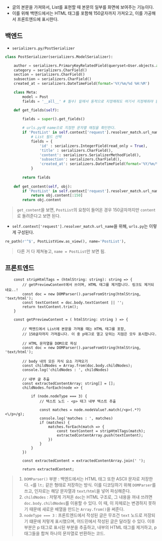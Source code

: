 - 글의 본문을 가져와서, List를 표현할 때 본문의 일부를 화면에 보여주는 기능이다.
- 이를 위해 백엔드에서는 HTML 태그를 포함해 150글자까지 가져오고, 이를 가공해서 프론트엔드에 표시한다.

## 백엔드
- `serializers.py/PostSerializer`
```python
class PostSerializer(serializers.ModelSerializer):

    author = serializers.PrimaryKeyRelatedField(queryset=User.objects.all())
    category = serializers.CharField()
    section = serializers.CharField()
    subsection = serializers.CharField()
    created_at = serializers.DateTimeField(format='%Y/%m/%d %H:%M')

    class Meta:
        model = Post
        fields = '__all__' # 필수) 밑에서 동적으로 지정해줘도 여기서 지정해줘야 함

    def get_fields(self):
        
        fields = super().get_fields()

        # urls.py에 name으로 지정한 문자열 매칭을 확인한다.
        if 'PostList' in self.context['request'].resolver_match.url_name:
            # List 필드 선택
            fields = {
                'id' : serializers.IntegerField(read_only = True),
                'title' : serializers.CharField(),
                'content': serializers.SerializerMethodField(),
                'subsection': serializers.CharField(),
                'created_at': serializers.DateTimeField(format='%Y/%m/%d %H:%M'),
            }
        
        return fields
    
    def get_content(self, obj):
        if 'PostList' in self.context['request'].resolver_match.url_name:
            return obj.content[:150]
        return obj.content
```
> `get_content`을 보면, `PostList`의 요청이 들어온 경우 150글자까지만 `content`로 돌려준다고 보면 된다.

- `self.context['request'].resolver_match.url_name`을 위해, `urls.py`는 이렇게 구성된다.
```python
re_path(r'^$', PostListView.as_view(), name='PostList'),
```
> 다른 거 다 제쳐놓고, `name = PostList`만 보면 됨.

## 프론트엔드
```tsx
    const stripHtmlTags = (htmlString: string): string => {
        // getPreviewContent에서 쓰이며, HTML 태그를 제거합니다. 링크도 제거되네요..!
        const doc = new DOMParser().parseFromString(htmlString, 'text/html');
        const textContent = doc.body.textContent || '';
        return textContent.trim();
    }

    const getPreviewContent = ( htmlString: string ) => {

        // 백엔드에서 List에 본문을 가져올 때는 HTML 태그를 포함, 
        // 150글자까지 가져옵니다. 이 중 p태그로 열고 닫히는 지점은 모두 표시합니다.
    
        // HTML 문자열을 DOM으로 파싱
        const doc = new DOMParser().parseFromString(htmlString, 'text/html');
        
        // body 내의 모든 자식 요소 가져오기
        const childNodes = Array.from(doc.body.childNodes);
        console.log('childNodes : ', childNodes)

        // 내부 글 추출
        const extractedContentArray: string[] = [];
        childNodes.forEach(node => {

            if (node.nodeType === 3) {
                // 텍스트 노드 - <p> 태그 내부 텍스트 추출

                const matches = node.nodeValue?.match(/<p>(.*?)<\/p>/g);
                console.log('matches : ', matches)
                if (matches) {
                    matches.forEach(match => {
                        const textContent = stripHtmlTags(match);
                        extractedContentArray.push(textContent);
                    })
                } 
            } 
        })

        const extractedContent = extractedContentArray.join(' ');

        return extractedContent;
```
> 1. `DOMParser()` 부분 : 백엔드에서는 HTML 태그 또한 ASCII 문자로 저장한다. `<`를 `lt;` 같은 형태로 저장하는 방식. 이를 디코딩하기 위해 `DOMParser`를 쓰고, 인자로는 해당 문자열과 `text/html`을 넣어 파싱해준다.
> 2. `childNodes` : 저렇게 가져온 `doc`는 HTML 구조로, 그 내용을 꺼내 쓰려면 `doc.body.childNodes`를 이용할 수 있다. 이 때, 이 자체로는 변경하지 못하기 때문에 새로운 배열을 만드는 `Array.from()`을 써준다.
> 3. `nodeType === 3` : 프론트엔드에서 작성된 글은 무조건 `text` 노드로 저장되기 떄문에 저렇게 표시했으며, 어드민에서 작성된 글은 달라질 수 있다.  이후 부분은 p 태그로 표시된 부분을 추출하고, 내부의 HTML 태그를 제거하고, p태그들을 합쳐 하나의 문자열로 반환하는 코드.

